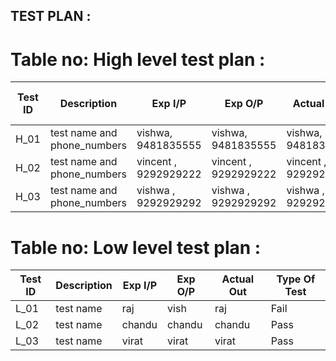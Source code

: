 
## TEST PLAN : 
# Table no: High level test plan :
| Test ID | Description | Exp I/P | Exp O/P | Actual Out | Type Of Test |
| ------ | ------ | --------- | ---------- | ---------- | ------------- |
| H_01 | test name and phone_numbers | vishwa, 9481835555 |vishwa, 9481835555 | vishwa, 9481835555 | Pass
| H_02 | test name and phone_numbers | vincent , 9292929222 |vincent , 9292929222  | vincent , 9292929222 | pass
| H_03 | test name and phone_numbers | vishwa , 9292929292 | vishwa , 9292929292 |  vishwa , 9292929292  | Pass


# Table no: Low level test plan :
| Test ID | Description | Exp I/P | Exp O/P | Actual Out | Type Of Test |
| ------ | ------ | --------- | ---------- | ---------- | ------------- |
| L_01 | test name  | raj | vish | raj   | Fail
| L_02 | test name | chandu | chandu | chandu | Pass
| L_03 | test name  | virat | virat | virat | Pass
